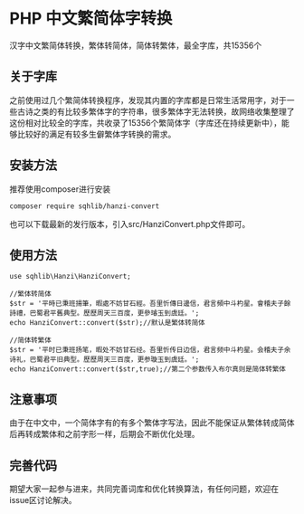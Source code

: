 # PHP 中文繁简体字转换
汉字中文繁简体转换，繁体转简体，简体转繁体，最全字库，共15356个

## 关于字库
之前使用过几个繁简体转换程序，发现其内置的字库都是日常生活常用字，对于一些古诗之类的有比较多繁体字的字符串，很多繁体字无法转换，故网络收集整理了这份相对比较全的字库，共收录了15356个繁简体字（字库还在持续更新中），能够比较好的满足有较多生僻繁体字转换的需求。

## 安装方法
推荐使用composer进行安装
```
composer require sqhlib/hanzi-convert
```
也可以下载最新的发行版本，引入src/HanziConvert.php文件即可。

## 使用方法

```
use sqhlib\Hanzi\HanziConvert;

//繁体转简体
$str = '平時已秉班揚筆，暇處不妨甘石經。吾里忻傳日邊信，君言頻中斗杓星。會稽夫子餘詩禮，巴蜀君平舊典型。歷歷周天三百度，更參璿玉到虞廷。';
echo HanziConvert::convert($str);//默认是繁体转简体

//简体转繁体
$str = '平时已秉班扬笔，暇处不妨甘石经。吾里忻传日边信，君言频中斗杓星。会稽夫子余诗礼，巴蜀君平旧典型。歷歷周天三百度，更参璇玉到虞廷。';
echo HanziConvert::convert($str,true);//第二个参数传入布尔真则是简体转繁体

```

## 注意事项
由于在中文中，一个简体字有的有多个繁体字写法，因此不能保证从繁体转成简体后再转成繁体和之前字形一样，后期会不断优化处理。


## 完善代码
期望大家一起参与进来，共同完善词库和优化转换算法，有任何问题，欢迎在issue区讨论解决。

